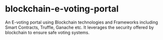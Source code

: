 # blockchain-e-voting-portal
An E-voting portal using Blockchain technologies and Frameworks including Smart Contracts, Truffle, Ganache etc. It leverages the security offered by blockchain to ensure safe voting systems.